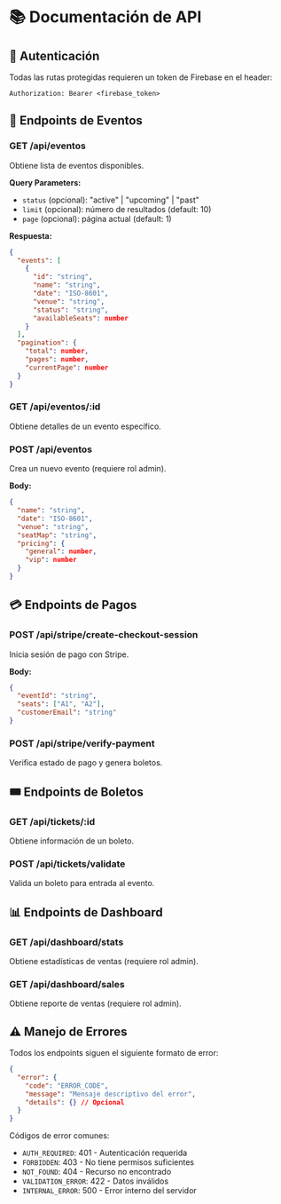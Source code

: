 # 📚 Documentación de API

## 🔑 Autenticación

Todas las rutas protegidas requieren un token de Firebase en el header:
```
Authorization: Bearer <firebase_token>
```

## 🎫 Endpoints de Eventos

### GET /api/eventos
Obtiene lista de eventos disponibles.

**Query Parameters:**
- `status` (opcional): "active" | "upcoming" | "past"
- `limit` (opcional): número de resultados (default: 10)
- `page` (opcional): página actual (default: 1)

**Respuesta:**
```json
{
  "events": [
    {
      "id": "string",
      "name": "string",
      "date": "ISO-8601",
      "venue": "string",
      "status": "string",
      "availableSeats": number
    }
  ],
  "pagination": {
    "total": number,
    "pages": number,
    "currentPage": number
  }
}
```

### GET /api/eventos/:id
Obtiene detalles de un evento específico.

### POST /api/eventos
Crea un nuevo evento (requiere rol admin).

**Body:**
```json
{
  "name": "string",
  "date": "ISO-8601",
  "venue": "string",
  "seatMap": "string",
  "pricing": {
    "general": number,
    "vip": number
  }
}
```

## 💳 Endpoints de Pagos

### POST /api/stripe/create-checkout-session
Inicia sesión de pago con Stripe.

**Body:**
```json
{
  "eventId": "string",
  "seats": ["A1", "A2"],
  "customerEmail": "string"
}
```

### POST /api/stripe/verify-payment
Verifica estado de pago y genera boletos.

## 🎟️ Endpoints de Boletos

### GET /api/tickets/:id
Obtiene información de un boleto.

### POST /api/tickets/validate
Valida un boleto para entrada al evento.

## 📊 Endpoints de Dashboard

### GET /api/dashboard/stats
Obtiene estadísticas de ventas (requiere rol admin).

### GET /api/dashboard/sales
Obtiene reporte de ventas (requiere rol admin).

## ⚠️ Manejo de Errores

Todos los endpoints siguen el siguiente formato de error:

```json
{
  "error": {
    "code": "ERROR_CODE",
    "message": "Mensaje descriptivo del error",
    "details": {} // Opcional
  }
}
```

Códigos de error comunes:
- `AUTH_REQUIRED`: 401 - Autenticación requerida
- `FORBIDDEN`: 403 - No tiene permisos suficientes
- `NOT_FOUND`: 404 - Recurso no encontrado
- `VALIDATION_ERROR`: 422 - Datos inválidos
- `INTERNAL_ERROR`: 500 - Error interno del servidor